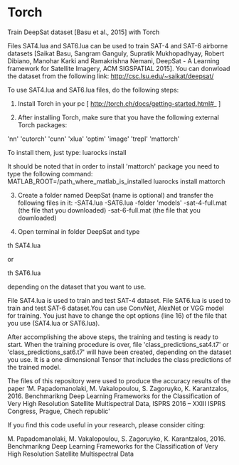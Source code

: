 # Torch
Train DeepSat dataset [Basu et al., 2015] with Torch

Files SAT4.lua and SAT6.lua can be used to train SAT-4 and SAT-6 airborne datasets [Saikat Basu, Sangram Ganguly, Supratik Mukhopadhyay, Robert Dibiano, Manohar Karki and Ramakrishna Nemani, DeepSat - A Learning framework for Satellite Imagery, ACM SIGSPATIAL 2015]. You can donwload the dataset from the following link: http://csc.lsu.edu/~saikat/deepsat/

To use SAT4.lua and SAT6.lua files, do the following steps:

1. Install Torch in your pc  [ http://torch.ch/docs/getting-started.html#_ ]

2. After installing Torch, make sure that you have the following external Torch packages:

'nn'
'cutorch'
'cunn'
'xlua'
'optim'
'image'
'trepl'
'mattorch'

To install them, just type: luarocks install <package>

It should be noted that in order to install 'mattorch' package  you need to type the following command: MATLAB_ROOT=/path_where_matlab_is_installed luarocks install mattorch

 
3. Create a folder named DeepSat (name is optional) and transfer the following files in it:
    -SAT4.lua
    -SAT6.lua
    -folder 'models'
    -sat-4-full.mat (the file that you downloaded)
    -sat-6-full.mat (the file that you downloaded)

4. Open terminal in folder DeepSat and type

th SAT4.lua 

or 

th SAT6.lua 

depending on the dataset that you want to use.

File SAT4.lua is used to train and test SAT-4 dataset. File SAT6.lua is used to train and test SAT-6 dataset.You can use ConvNet, AlexNet or VGG model for training. You just have to change the opt options (line 16) of the file that you use (SAT4.lua or SAT6.lua).

After accomplishing the above steps, the training and testing is ready to start. When the training procedure is over, file 'class_predictions_sat4.t7' or 'class_predictions_sat6.t7' will have been created, depending on the dataset you use. It is a one dimensional Tensor that includes the class predictions of the trained model.

The files of this repository were used to produce the accuracy results of the paper 'M. Papadomanolaki, M. Vakalopoulou, S. Zagoruyko, K. Karantzalos, 2016. Benchmarikng Deep Learning Frameworks for the Classification of Very High Resolution Satellite Multispectral Data, ISPRS 2016 – XXIII ISPRS Congress, Prague, Chech republic' 

If you find this code useful in your research, please consider citing:

M. Papadomanolaki, M. Vakalopoulou, S. Zagoruyko, K. Karantzalos, 2016. Benchmarikng Deep Learning Frameworks for the Classification of Very High Resolution Satellite Multispectral Data


